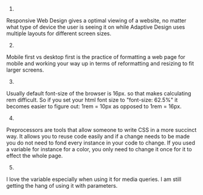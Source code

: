 1.

Responsive Web Design gives a optimal viewing of a website, no matter what type of device the user is seeing it on while Adaptive Design uses multiple layouts for different screen sizes.

2.

Mobile first vs desktop first is the practice of formatting a web page for mobile and working your way up in terms of reformatting and resizing to fit larger screens.

3.

Usually default font-size of the browser is 16px. so that makes calculating rem difficult. So if you set your html font size to "font-size: 62.5%" it becomes easier to figure out: 1rem = 10px as opposed to 1rem = 16px.

4.

Preprocessors are tools that allow someone to write CSS in a more succinct way. It allows you to reuse code easily and if a change needs to be made you do not need to fond every instance in your code to change. If you used a variable for instance for a color, you only need to change it once for it to effect the whole page.

5.

I love the variable especially when using it for media queries. I am still getting the hang of using it with parameters.
